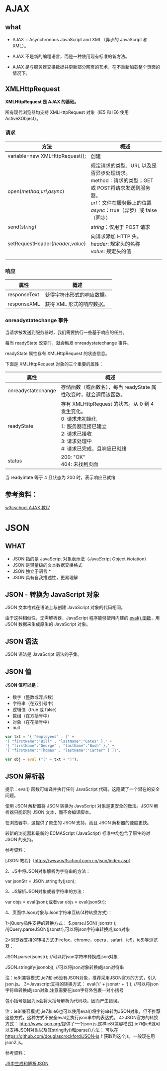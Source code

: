 # AJAX

## what

- AJAX = Asynchronous JavaScript and XML（异步的 JavaScript 和 XML）。

- AJAX 不是新的编程语言，而是一种使用现有标准的新方法。

- AJAX 是与服务器交换数据并更新部分网页的艺术，在不重新加载整个页面的情况下。



## XMLHttpRequest 

**XMLHttpRequest 是 AJAX 的基础。**

所有现代浏览器均支持 XMLHttpRequest 对象（IE5 和 IE6 使用 ActiveXObject）。

### 请求

| 方法                               | 概述                                                         |
| ---------------------------------- | ------------------------------------------------------------ |
| variable=new XMLHttpRequest();     | 创建                                                         |
| open(*method*,*url*,*async*)       | 规定请求的类型、URL 以及是否异步处理请求。<br>method：请求的类型；GET 或 POST将请求发送到服务器。<br> *url*：文件在服务器上的位置 <br>*async*：true（异步）或 false（同步） |
| send(*string*)                     | *string*：仅用于 POST 请求                                   |
| setRequestHeader(*header*,*value*) | 向请求添加 HTTP 头。<br>*header*: 规定头的名称<br> *value*: 规定头的值 |
|                                    |                                                              |
|                                    |                                                              |

### 响应

| 属性         | 概述                       |
| ------------ | -------------------------- |
| responseText | 获得字符串形式的响应数据。 |
| responseXML  | 获得 XML 形式的响应数据。  |

### onreadystatechange 事件

当请求被发送到服务器时，我们需要执行一些基于响应的任务。

每当 readyState 改变时，就会触发 onreadystatechange 事件。

readyState 属性存有 XMLHttpRequest 的状态信息。

下面是 XMLHttpRequest 对象的三个重要的属性：

| 属性               | 概述                                                         |
| ------------------ | ------------------------------------------------------------ |
| onreadystatechange | 存储函数（或函数名），每当 readyState 属性改变时，就会调用该函数。 |
| readyState         | 存有 XMLHttpRequest 的状态。从 0 到 4 发生变化。<br>0: 请求未初始化<br>1: 服务器连接已建立<br>2: 请求已接收<br>3: 请求处理中<br>4: 请求已完成，且响应已就绪 |
| status             | 200: "OK"<br>404: 未找到页面                                 |

当 readyState 等于 4 且状态为 200 时，表示响应已就绪

## 参考资料：

[w3cschool AJAX 教程](<https://www.w3school.com.cn/ajax/index.asp>)



# JSON

## WHAT

- JSON 指的是 JavaScript 对象表示法（*J*ava*S*cript *O*bject *N*otation）
- JSON 是轻量级的文本数据交换格式
- JSON 独立于语言 *
- JSON 具有自我描述性，更易理解

## JSON - 转换为 JavaScript 对象

JSON 文本格式在语法上与创建 JavaScript 对象的代码相同。

由于这种相似性，无需解析器，JavaScript 程序能够使用内建的 [eval() 函数](https://www.w3school.com.cn/jsref/jsref_eval.asp)，用 JSON 数据来生成原生的 JavaScript 对象。

## JSON 语法  

JSON 语法是 JavaScript 语法的子集。

## JSON 值

#### JSON 值可以是：

- 数字（整数或浮点数）
- 字符串（在双引号中）
- 逻辑值（true 或 false）
- 数组（在方括号中）
- 对象（在花括号中）
- null

```javascript
var txt = '{ "employees" : [' +
'{ "firstName":"Bill" , "lastName":"Gates" },' +
'{ "firstName":"George" , "lastName":"Bush" },' +
'{ "firstName":"Thomas" , "lastName":"Carter" } ]}';

var obj = eval ("(" + txt + ")");
```



## JSON 解析器

提示：eval() 函数可编译并执行任何 JavaScript 代码。这隐藏了一个潜在的安全问题。

使用 JSON 解析器将 JSON 转换为 JavaScript 对象是更安全的做法。JSON 解析器只能识别 JSON 文本，而不会编译脚本。

在浏览器中，这提供了原生的 JSON 支持，而且 JSON 解析器的速度更快。

较新的浏览器和最新的 ECMAScript (JavaScript) 标准中均包含了原生的对 JSON 的支持。



参考资料：

[JSON 教程]（<https://www.w3school.com.cn/json/index.asp>）



2、JS中将JSON对象解析为字符串的方法：

var jsonStr = JSON.stringify(json);

3、JS解析JSON对象或者字符串的方法：

var objs = eval(json);或者var objs = eval(jsonStr);



4、页面中Json对象与Json字符串互转(4种转换方式)：

1>jQuery插件支持的转换方式：
$.parseJSON( jsonstr ); //jQuery.parseJSON(jsonstr),可以将json字符串转换成json对象

2>浏览器支持的转换方式(Firefox，chrome，opera，safari，ie9，ie8)等浏览器：

JSON.parse(jsonstr); //可以将json字符串转换成json对象

JSON.stringify(jsonobj); //可以将json对象转换成json对符串

注：ie8(兼容模式),ie7和ie6没有JSON对象，推荐采用JSON官方的方式，引入json.js。
3>Javascript支持的转换方式：
eval('(' + jsonstr + ')'); //可以将json字符串转换成json对象,注意需要在json字符外包裹一对小括号

包小括号是因为js会将大括号解析为代码块，因而产生错误。



注：ie8(兼容模式),ie7和ie6也可以使用eval()将字符串转为JSON对象，但不推荐这些方式，这种方式不安全eval会执行json串中的表达式。
4>JSON官方的转换方式：
<http://www.json.org/>提供了一个json.js,这样ie8(兼容模式),ie7和ie6就可以支持JSON对象以及其stringify()和parse()方法；
可以在<https://github.com/douglascrockford/JSON-js>上获取到这个js，一般现在用json2.js。



参考资料：

[JS中生成和解析JSON](https://www.cnblogs.com/jiangyy/p/3531150.html)